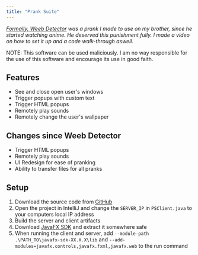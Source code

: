 ```yaml
---
title: "Prank Suite"
---
```

*[Formally, Weeb Detector](https://www.youtube.com/embed/grI_YSRRoBY) was a prank I made to use on my brother, since he started watching anime. He deserved this punishment fully. I made a video on how to set it up and a code walk-through aswell.*

NOTE: This software can be used maliciously. I am no way responsible for the use of this software and encourage its use in good faith.

## Features
- See and close open user's windows
- Trigger popups with custom text
- Trigger HTML popups
- Remotely play sounds
- Remotely change the user's wallpaper

## Changes since Weeb Detector
- Trigger HTML popups
- Remotely play sounds
- UI Redesign for ease of pranking
- Ability to transfer files for all pranks

## Setup
1. Download the source code from [GitHub](https://github.com/joshuafhiggins/PrankSuite)
2. Open the project in IntelliJ and change the `SERVER_IP` in `PSClient.java` to your computers local IP address
3. Build the server and client artifacts
4. Download [JavaFX SDK](https://gluonhq.com/products/javafx/) and extract it somewhere safe
5. When running the client and server, add `--module-path .\PATH_TO\javafx-sdk-XX.X.X\lib` and `--add-modules=javafx.controls,javafx.fxml,javafx.web` to the run command